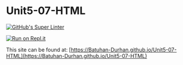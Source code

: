 # Unit5-07-HTML

[![GitHub's Super Linter](https://github.com/Batuhan-Durhan/Unit5-07-HTML/workflows/GitHub's%20Super%20Linter/badge.svg)](https://github.com/Batuhan-Durhan/Unit5-07-HTML/actions)

[![Run on Repl.it](https://repl.it/badge/github/Batuhan-Durhan/Unit5-07-HTML)](https://repl.it/github/Batuhan-Durhan/Unit5-07-HTML)

This site can be found at: [https://Batuhan-Durhan.github.io/Unit5-07-HTML](https://Batuhan-Durhan.github.io/Unit5-07-HTML)
